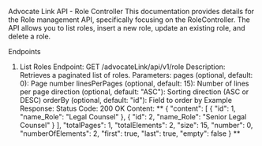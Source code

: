 Advocate Link API - Role Controller
This documentation provides details for the Role management API, specifically focusing on the RoleController. The API allows you to list roles, insert a new role, update an existing role, and delete a role.

Endpoints
1. List Roles
Endpoint: GET /advocateLink/api/v1/role
Description: Retrieves a paginated list of roles.
Parameters:
pages (optional, default: 0): Page number
linesPerPages (optional, default: 15): Number of lines per page
direction (optional, default: "ASC"): Sorting direction (ASC or DESC)
orderBy (optional, default: "id"): Field to order by
Example Response:
Status Code: 200 OK
Content:
**
{
  "content": [
    {
      "id": 1,
      "name_Role": "Legal Counsel"
    },
    {
      "id": 2,
      "name_Role": "Senior Legal Counsel"
    }
  ],
  "totalPages": 1,
  "totalElements": 2,
  "size": 15,
  "number": 0,
  "numberOfElements": 2,
  "first": true,
  "last": true,
  "empty": false
}
**

